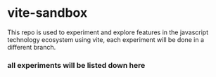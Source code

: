 # vite-sandbox

This repo is used to experiment and explore features in the javascript technology ecosystem using vite, each experiment will be done in a different branch.

### all experiments will be listed down here

